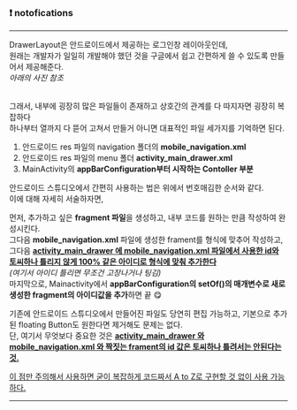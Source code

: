 ### :exclamation: notofications
---
DrawerLayout은 안드로이드에서 제공하는 로그인창 레이아웃인데, <br>
원래는 개발자가 일일히 개발해야 했던 것을 구글에서 쉽고 간편하게 쓸 수 있도록 만들어서 제공해준다. <br>
*아래의 사진 참조* <br>

<br>
그래서, 내부에 굉장히 많은 파일들이 존재하고 상호간의 관계를 다 따지자면 굉장히 복잡하다 <br>
하나부터 열까지 다 뜯어 고쳐서 만들거 아니면 대표적인 파일 세가지를 기억하면 된다. <br>

1. 안드로이드 res 파일의 navigation 폴더의 **mobile_navigation.xml**
2.  안드로이드 res 파일의 menu 폴더 **activity_main_drawer.xml**
3. MainActivity의  **appBarConfiguration부터 시작하는 Contoller 부분**

안드로이드 스튜디오에서 간편히 사용하는 법은 위에서 번호매김한 순서와 같다. <br>
이에 대해 자세히 서술하자면, <br>

먼저, 추가하고 싶은 **fragment 파일**을 생성하고, 내부 코드를 원하는 만큼 작성하여 완성시킨다. <br>
그다음 **mobile_navigation.xml** 파일에 생성한 frament를 형식에 맞추어 작성하고, <br>
그다음 <U>**activity_main_drawer 에 mobile_navigation.xml 파일에서 사용한 id와 토씨하나 틀리지 않게 100% 같은 아이디로 형식에 맞춰 추가한다**</U> <br>
*(여기서 아이디 틀리면 무조건 고장나거나 팅김)* <br>
마지막으로, Mainactivity에서 **appBarConfiguration의 setOf()의 매개변수로 새로 생성한 fragment의 아이디값을 추가**하면 끝 😋 <br>

기존에 안드로이드 스튜디오에서 만들어진 파일도 당연히 편집 가능하고, 기본으로 추가된 floating Button도 원한다면 제거해도 문제는 없다. <br>
단, 여기서 무엇보다 중요한 것은 <U> **activity_main_drawer 와 mobile_navigation.xml 와 짝짓는 frament의 id 값은 토씨하나 틀려서는 안된다는 것.**<U/> <br>

이 점만 주의해서 사용하면 굳이 복잡하게 코드짜서 A to Z로 구현할 것 없이 사용 가능하다.

---

